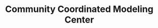 ---
layout: default
description: Resource for space weather models and related services
record_last_updated: Fri, 04 Feb 2022 17:09:23 GMT
shortname: ccmc
title: Community Coordinated Modeling Center
uuid: 4fb97d29-5d49-4695-98d6-4111eda2c930
website_link: https://ccmc.gsfc.nasa.gov/
---